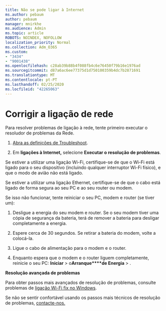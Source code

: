 ```yaml
---
title: Não se pode ligar à Internet
ms.author: pebaum
author: pebaum
manager: mnirkhe
ms.audience: Admin
ms.topic: article
ROBOTS: NOINDEX, NOFOLLOW
localization_priority: Normal
ms.collection: Adm_O365
ms.custom:
- "3434"
- "9001438"
ms.openlocfilehash: c28ab39b88b4f088fb4c6e76450f79b16e1976ad
ms.sourcegitcommit: d87a6ac6ee77375d1d750100359b4dc7b2871691
ms.translationtype: MT
ms.contentlocale: pt-PT
ms.lasthandoff: 02/25/2020
ms.locfileid: "42265063"
---
```

# <a name="fix-network-connection"></a>Corrigir a ligação de rede

Para resolver problemas de ligação à rede, tente primeiro executar o resoludor de problemas da Rede. 

1. [Abra as definições de Troubleshoot](ms-settings:troubleshoot).

2. Em **ligações à Internet,** selecione **Executar o resolução de problemas**.

Se estiver a utilizar uma ligação Wi-Fi, certifique-se de que o Wi-Fi está ligado para o seu dispositivo (incluindo qualquer interruptor Wi-Fi físico), e que o modo de avião não está ligado.

Se estiver a utilizar uma ligação Ethernet, certifique-se de que o cabo está ligado de forma segura ao seu PC e ao seu router ou modem.

Se isso não funcionar, tente reiniciar o seu PC, modem e router (se tiver um):

1. Desligue a energia do seu modem e router. Se o seu modem tiver uma cópia de segurança da bateria, terá de remover a bateria para desligar completamente a energia.

2. Espere cerca de 30 segundos. Se retirar a bateria do modem, volte a colocá-la.

3. Ligue o cabo de alimentação para o modem e o router.

4. Enquanto espera que o modem e o router liguem completamente, reinicie o seu PC: **Iniciar** > o**Arranque****de Energia** > .

**Resolução avançada de problemas**

Para obter passos mais avançados de resolução de problemas, consulte problemas de [ligação Wi-Fi fix no Windows](https://support.microsoft.com/help/10741?ocid=SMC10741%2F). 

Se não se sentir confortável usando os passos mais técnicos de resolução de problemas, [contacte-nos.](https://support.microsoft.com/contactus)

